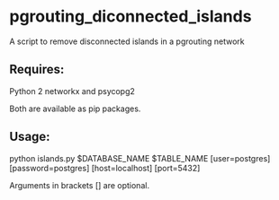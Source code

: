 # pgrouting_diconnected_islands
A script to remove disconnected islands in a pgrouting network

## Requires:
Python 2
networkx and psycopg2

Both are available as pip packages.

## Usage:
python islands.py $DATABASE_NAME $TABLE_NAME [user=postgres] [password=postgres] [host=localhost] [port=5432]

Arguments in brackets [] are optional.
